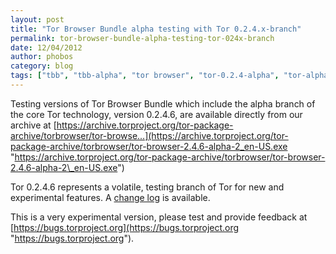 ```yaml
---
layout: post
title: "Tor Browser Bundle alpha testing with Tor 0.2.4.x-branch"
permalink: tor-browser-bundle-alpha-testing-tor-024x-branch
date: 12/04/2012
author: phobos
category: blog
tags: ["tbb", "tbb-alpha", "tor browser", "tor-0.2.4-alpha", "tor-alpha"]
---
```


Testing versions of Tor Browser Bundle which include the alpha branch of the core Tor technology, version 0.2.4.6, are available directly from our archive at [https://archive.torproject.org/tor-package-archive/torbrowser/tor-browse...](https://archive.torproject.org/tor-package-archive/torbrowser/tor-browser-2.4.6-alpha-2_en-US.exe "https://archive.torproject.org/tor-package-archive/torbrowser/tor-browser-2.4.6-alpha-2\_en-US.exe")

Tor 0.2.4.6 represents a volatile, testing branch of Tor for new and experimental features. A [change log](https://gitweb.torproject.org/tor.git/blob/b13c6becc892d9716d8645f16b5d03bdb0b34651:/ChangeLog) is available.

This is a very experimental version, please test and provide feedback at [https://bugs.torproject.org](https://bugs.torproject.org "https://bugs.torproject.org").

